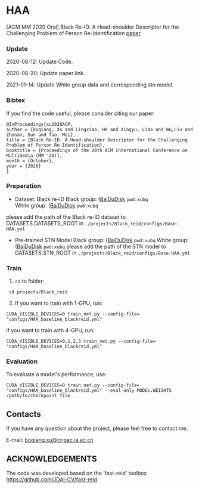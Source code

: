 # HAA
[ACM MM 2020 Oral] Black Re-ID: A Head-shoulder Descriptor for the Challenging
Problem of Person Re-Identification [paper](http://arxiv.org/abs/2008.08528)

### Update
2020-08-12: Update Code. 

2020-08-20: Update paper link. 

2021-01-14: Update White group data and corresponding stn model.

### Bibtex
If you find the code useful, please consider citing our paper:
```
@InProceedings{xu2020ACM,
author = {Boqiang, Xu and Lingxiao, He and Xingyu, Liao and Wu,Liu and Zhenan, Sun and Tao, Mei},
title = {Black Re-ID: A Head-shoulder Descriptor for the Challenging Problem of Person Re-Identification},
booktitle = {Proceedings of the 28th ACM International Conference on Multimedia (MM '20)},
month = {October},
year = {2020}
}
```

### Preparation
* Dataset: Black re-ID 
Black group: ([BaiDuDisk](https://pan.baidu.com/s/1xXxh5662ouoe8AQwN6VolA) ```pwd:xubq```  
White group: ([BaiDuDisk](https://pan.baidu.com/s/1oTmjkl8dM067OhrJQwzB4g) ```pwd:xubq```  

please add the path of the Black re-ID dataset to DATASETS.DATASETS_ROOT in ```./projects/Black_reid/configs/Base-HAA.yml```
* Pre-trained STN Model 
Black group: ([BaiDuDisk](https://pan.baidu.com/s/1OH428mw8w11tZ8aShc5A1A) ```pwd:xubq``` 
White group: ([BaiDuDisk](https://pan.baidu.com/s/1OJh0_BqPgVcjtbsNnXgOog) ```pwd:xubq``` 
please add the path of the STN model to DATASETS.STN_ROOT in ```./projects/Black_reid/configs/Base-HAA.yml```


### Train
1. `cd` to folder:
```
 cd projects/Black_reid
```
2. If you want to train with 1-GPU, run:
```
CUDA_VISIBLE_DEVICES=0 train_net.py --config-file= "configs/HAA_baseline_blackreid.yml"
```
   if you want to train with 4-GPU, run:
```
CUDA_VISIBLE_DEVICES=0,1,2,3 train_net.py --config-file= "configs/HAA_baseline_blackreid.yml"
```

### Evaluation
To evaluate a model's performance, use:
```
CUDA_VISIBLE_DEVICES=0 train_net.py --config-file= "configs/HAA_baseline_blackreid.yml" --eval-only MODEL.WEIGHTS /path/to/checkpoint_file
```

## Contacts
If you have any question about the project, please feel free to contact me.

E-mail: boqiang.xu@cripac.ia.ac.cn

## ACKNOWLEDGEMENTS
The code was developed based on the ’fast-reid’ toolbox https://github.com/JDAI-CV/fast-reid.
